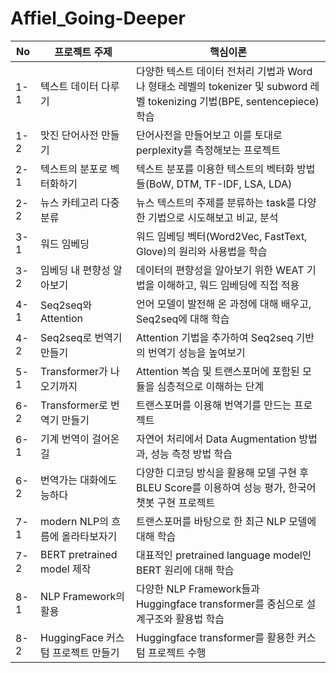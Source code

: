 # Affiel_Going-Deeper
|No|프로젝트 주제|핵심이론|
|---|---|---|
|1-1|텍스트 데이터 다루기|다양한 텍스트 데이터 전처리 기법과 Word나 형태소 레벨의 tokenizer 및 subword 레벨 tokenizing 기법(BPE, sentencepiece) 학습|
|1-2|맛진 단어사전 만들기|단어사전을 만들어보고 이를 토대로 perplexity를 측정해보는 프로젝트|
|2-1|텍스트의 분포로 벡터화하기|텍스트 분포를 이용한 텍스트의 벡터화 방법들(BoW, DTM, TF-IDF, LSA, LDA)|
|2-2|뉴스 카테고리 다중분류|뉴스 텍스트의 주제를 분류하는 task를 다양한 기법으로 시도해보고 비교, 분석|
|3-1|워드 임베딩|워드 임베딩 벡터(Word2Vec, FastText, Glove)의 원리와 사용법을 학습|
|3-2|임베딩 내 편향성 알아보기|데이터의 편향성을 알아보기 위한 WEAT 기법을 이해하고, 워드 임베딩에 직접 적용|
|4-1|Seq2seq와 Attention|언어 모델이 발전해 온 과정에 대해 배우고, Seq2seq에 대해 학습|
|4-2|Seq2seq로 번역기 만들기|Attention 기법을 추가하여 Seq2seq 기반의 번역기 성능을 높여보기|
|5-1|Transformer가 나오기까지|Attention 복습 및 트랜스포머에 포함된 모듈을 심층적으로 이해하는 단계|
|6-2|Transformer로 번역기 만들기|트랜스포머를 이용해 번역기를 만드는 프로젝트|
|6-1|기계 번역이 걸어온 길|자연어 처리에서 Data Augmentation 방법과, 성능 측정 방법 학습|
|6-2|번역가는 대화에도 능하다|다양한 디코딩 방식을 활용해 모델 구현 후 BLEU Score를 이용하여 성능 평가, 한국어 챗봇 구현 프로젝트|
|7-1|modern NLP의 흐름에 올라타보자기|트랜스포머를 바탕으로 한 최근 NLP 모델에 대해 학습|
|7-2|BERT pretrained model 제작|대표적인 pretrained language model인 BERT 원리에 대해 학습|
|8-1|NLP Framework의 활용|다양한 NLP Framework들과 Huggingface transformer를 중심으로 설계구조와 활용법 학습|
|8-2|HuggingFace 커스텀 프로젝트 만들기|Huggingface transformer를 활용한 커스텀 프로젝트 수행|
